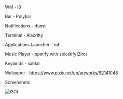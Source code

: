 WM - i3

Bar - Polybar

Notifications - dunst

Terminal - Alacritty

Applications Launcher - rofi

Music Player - spotify with spicetify(Ziro)

Keybinds - sxhkd 

Wallpaper - https://www.pixiv.net/en/artworks/82141048

Screenshots

![i3(1)](https://user-images.githubusercontent.com/99406142/177038732-4b1472e3-f657-4f4b-8822-78ecc91cd2b4.png)

